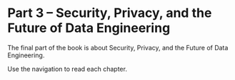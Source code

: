# Part 3 – Security, Privacy, and the Future of Data Engineering

The final part of the book is about Security, Privacy, and the Future of Data Engineering.

Use the navigation to read each chapter.